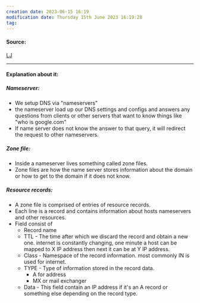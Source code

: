 ```yaml
---
creation date: 2023-06-15 16:19
modification date: Thursday 15th June 2023 16:19:28
tag: 
---
```


#### Source:
[LJ](https://linuxjourney.com/lesson/dns-components)

--------------------------------------

#### Explanation about it:

##### Nameserver:

* We setup DNS via "nameservers"
* the nameserver load up our DNS settings and configs and answers any questions from clients or other servers that want to know things like "who is google.com" 
* If name server does not know the answer to that query, it will redirect the request to other nameservers.

##### Zone file:

* Inside a nameserver lives something called zone files.
* Zone files are how the name server stores information about the domain or how to get to the domain if it does not know.

##### Resource records:

* A zone file is comprised of entries of resource records.
* Each line is a record and contains information about hosts nameservers and other resources.
* Field consist of
	* Record name
	* TTL - The time after which we discard the record and obtain a new one. internet is constantly changing, one minute a host can be mapped to X IP address then next it can be at Y IP address.
	* Class - Namespace of the record information. most commonly IN is used for internet.
	* TYPE - Type of information stored in the record data.
		* A for address
		* MX or mail exchanger
	* Data - This field contain an IP address if it's an A record or something else depending on the record type.

